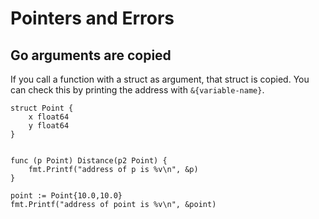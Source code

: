 # Pointers and Errors

## Go arguments are copied
If you call a function with a struct as argument, that struct is copied. You can
check this by printing the address with `&{variable-name}`.

``` golang
struct Point {
    x float64
    y float64
}


func (p Point) Distance(p2 Point) {
    fmt.Printf("address of p is %v\n", &p)
}

point := Point{10.0,10.0}
fmt.Printf("address of point is %v\n", &point)
```

